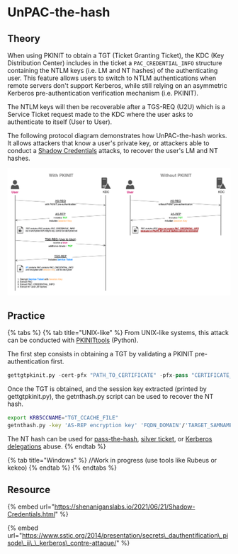 # UnPAC-the-hash

## Theory

When using PKINIT to obtain a TGT \(Ticket Granting Ticket\), the KDC \(Key Distribution Center\) includes in the ticket a `PAC_CREDENTIAL_INFO` structure containing the NTLM keys \(i.e. LM and NT hashes\) of the authenticating user. This feature allows users to switch to NTLM authentications when remote servers don't support Kerberos, while still relying on an asymmetric Kerberos pre-authentication verification mechanism \(i.e. PKINIT\).

The NTLM keys will then be recoverable after a TGS-REQ \(U2U\) which is a Service Ticket request made to the KDC where the user asks to authenticate to itself \(User to User\).

The following protocol diagram demonstrates how UnPAC-the-hash works. It allows attackers that know a user's private key, or attackers able to conduct a [Shadow Credentials](shadow-credentials.md) attacks, to recover the user's LM and NT hashes.

![](../../../.gitbook/assets/unpac-the-hash.png)

## Practice

{% tabs %}
{% tab title="UNIX-like" %}
From UNIX-like systems, this attack can be conducted with [PKINITtools](https://github.com/dirkjanm/PKINITtools) \(Python\).

The first step consists in obtaining a TGT by validating a PKINIT pre-authentication first.

```python
gettgtpkinit.py -cert-pfx "PATH_TO_CERTIFICATE" -pfx-pass "CERTIFICATE_PASSWORD" "FQDN_DOMAIN/TARGET_SAMNAME" "TGT_CCACHE_FILE"
```

Once the TGT is obtained, and the session key extracted \(printed by gettgtpkinit.py\), the getnthash.py script can be used to recover the NT hash.

```bash
export KRB5CCNAME="TGT_CCACHE_FILE"
getnthash.py -key 'AS-REP encryption key' 'FQDN_DOMAIN'/'TARGET_SAMNAME'
```

The NT hash can be used for [pass-the-hash](../ntlm/pass-the-hash.md), [silver ticket](forged-tickets.md#silver-ticket), or [Kerberos delegations](delegations.md) abuse.
{% endtab %}

{% tab title="Windows" %}
//Work in progress \(use tools like Rubeus or kekeo\)
{% endtab %}
{% endtabs %}

## Resource

{% embed url="https://shenaniganslabs.io/2021/06/21/Shadow-Credentials.html" %}

{% embed url="https://www.sstic.org/2014/presentation/secrets\_dauthentification\_pisode\_ii\_\_kerberos\_contre-attaque/" %}



